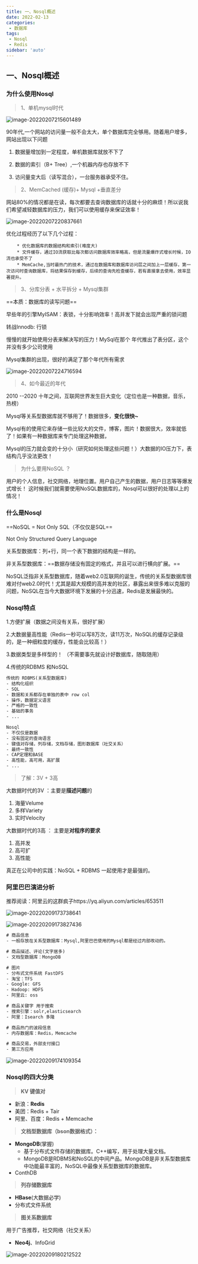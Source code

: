 ```yaml
---
title: 一、Nosql概述
date: 2022-02-13
categories:
 - 数据库
tags:
 - Nosql
 - Redis
sidebar: 'auto'
---
```

## 一、Nosql概述

### 为什么使用Nosql

> 1、单机mysql时代

![image-20220207215601489](https://gitee.com/yishenlaoban/git-typore/raw/master/image_my/image-20220207215601489.png) 

90年代,一个网站的访问量一般不会太大，单个数据库完全够用。随着用户增多，网站出现以下问题

1. 数据量增加到一定程度，单机数据库就放不下了

2. 数据的索引（B+ Tree）,一个机器内存也存放不下

3. 访问量变大后（读写混合），一台服务器承受不住。

   

> 2、MemCached (缓存)+ Mysql +垂直差分 

网站80%的情况都是在读，每次都要去查询数据库的话就十分的麻烦！所以说我们希望减轻数据库的压力，我们可以使用缓存来保证效率！

![image-20220207220837661](https://gitee.com/yishenlaoban/git-typore/raw/master/image_my/image-20220207220837661.png) 

优化过程经历了以下几个过程：

        * 优化数据库的数据结构和索引(难度大)
        * 文件缓存，通过IO流获取比每次都访问数据库效率略高，但是流量爆炸式增长时候，IO流也承受不了
        * MemCache,当时最热门的技术，通过在数据库和数据库访问层之间加上一层缓存，第一次访问时查询数据库，将结果保存到缓存，后续的查询先检查缓存，若有直接拿去使用，效率显著提升。



> 3、分库分表 + 水平拆分 + Mysql集群

==本质：数据库的读写问题==

早些年的引擎MyISAM：表锁，十分影响效率！高并发下就会出现严重的锁问题

转战Innodb: 行锁

慢慢的就开始使用分表来解决写的压力！MySql在那个 年代推出了表分区，这个并没有多少公司使用

Mysql集群的出现，很好的满足了那个年代所有需求

![image-20220207224716594](https://gitee.com/yishenlaoban/git-typore/raw/master/image_my/image-20220207224716594.png) 

 

> 4、如今最近的年代

2010 --2020 十年之间，互联网世界发生巨大变化（定位也是一种数据，音乐，热榜）

Mysql等关系型数据库就不够用了！数据很多，**变化很快~**

Mysql有的使用它来存储一些比较大的文件，博客，图片！数据很大，效率就低了！如果有一种数据库来专门处理这种数据，

Mysql的压力就会变的十分小（研究如何处理这些问题！）大数据的IO压力下，表结构几乎没法更改！

> 为什么要用NoSQL ？

用户的个人信息，社交网络，地理位置。用户自己产生的数据，用户日志等等爆发式增长！
这时候我们就需要使用NoSQL数据库的，Nosql可以很好的处理以上的情况！



### 什么是Nosql

==NoSQL = Not Only SQL（不仅仅是SQL==

Not Only Structured Query Language

关系型数据库：列+行，同一个表下数据的结构是一样的。

非关系型数据库：==数据存储没有固定的格式，并且可以进行横向扩展。==

NoSQL泛指非关系型数据库，随着web2.0互联网的诞生，传统的关系型数据库很难对付web2.0时代！尤其是超大规模的高并发的社区，暴露出来很多难以克服的问题，NoSQL在当今大数据环境下发展的十分迅速，Redis是发展最快的。


### Nosql特点

   1.方便扩展（数据之间没有关系，很好扩展）

   2.大数据量高性能（Redis一秒可以写8万次，读11万次，NoSQL的缓存记录级的，是一种细粒度的缓存，性能会比较高！）

   3.数据类型是多样型的！ （不需要事先就设计好数据库，随取随用）

   4.传统的RDBMS 和NoSQL

```xml
传统的 RDBMS(关系型数据库)
- 结构化组织
- SQL
- 数据和关系都存在单独的表中 row col
- 操作，数据定义语言
- 严格的一致性
- 基础的事务
- ...
```

```xml
Nosql
- 不仅仅是数据
- 没有固定的查询语言
- 键值对存储，列存储，文档存储，图形数据库（社交关系）
- 最终一致性
- CAP定理和BASE
- 高性能，高可用，高扩展
- ...
```

> 了解：3V + 3高

大数据时代的3V ：主要是**描述问题**的

1. 海量Velume
2. 多样Variety
3. 实时Velocity

大数据时代的3高 ： 主要是**对程序的要求**

1. 高并发
2. 高可扩
3. 高性能

真正在公司中的实践：NoSQL + RDBMS 一起使用才是最强的。



### 阿里巴巴演进分析

推荐阅读：阿里云的这群疯子https://yq.aliyun.com/articles/653511

![image-20220209173738641](https://gitee.com/yishenlaoban/git-typore/raw/master/image_my/image-20220209173738641.png) 

![image-20220209173827436](https://gitee.com/yishenlaoban/git-typore/raw/master/image_my/image-20220209173827436.png) 



```xml
# 商品信息
- 一般存放在关系型数据库：Mysql,阿里巴巴使用的Mysql都是经过内部改动的。

# 商品描述、评论(文字居多)
- 文档型数据库：MongoDB

# 图片
- 分布式文件系统 FastDFS
- 淘宝：TFS
- Google: GFS
- Hadoop: HDFS
- 阿里云: oss

# 商品关键字 用于搜索
- 搜索引擎：solr,elasticsearch
- 阿里：Isearch 多隆

# 商品热门的波段信息
- 内存数据库：Redis，Memcache

# 商品交易，外部支付接口
- 第三方应用

```

![image-20220209174109354](https://gitee.com/yishenlaoban/git-typore/raw/master/image_my/image-20220209174109354.png) 



### Nosql的四大分类

> **KV 键值对**

- 新浪：**Redis**
- 美团：Redis + Tair
- 阿里、百度：Redis + Memcache

> **文档型数据库（bson数据格式）：**

- **MongoDB**(掌握)
  - 基于分布式文件存储的数据库。C++编写，用于处理大量文档。
  - MongoDB是RDBMS和NoSQL的中间产品。MongoDB是非关系型数据库中功能最丰富的，NoSQL中最像关系型数据库的数据库。
- ConthDB

> **列存储数据库**

- **HBase**(大数据必学)
- 分布式文件系统

> **图关系数据库**

用于广告推荐，社交网络（社交关系）

- **Neo4j**、InfoGrid

![image-20220209180212522](https://gitee.com/yishenlaoban/git-typore/raw/master/image_my/image-20220209180212522.png)